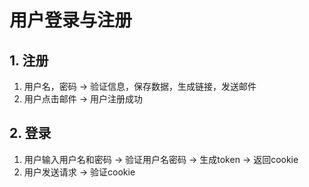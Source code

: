 # 用户登录与注册 

## 1. 注册

1. 用户名，密码 -> 验证信息，保存数据，生成链接，发送邮件
2. 用户点击邮件 -> 用户注册成功

## 2. 登录

1. 用户输入用户名和密码 -> 验证用户名密码 -> 生成token -> 返回cookie
2. 用户发送请求 -> 验证cookie

